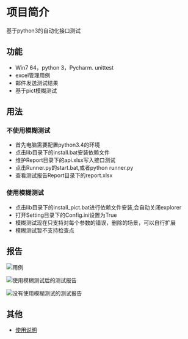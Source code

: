 # 项目简介
基于python3的自动化接口测试

## 功能
* Win7 64，python 3，Pycharm. unittest
* excel管理用例
* 邮件发送测试结果
* 基于pict模糊测试

## 用法
### 不使用模糊测试
* 首先电脑需要配置python3.4的环境
* 点击lib目录下的install.bat安装依赖文件
* 维护Report目录下的api.xlsx写入接口测试
* 点击Runner.py的start.bat,或者python runner.py
* 查看测试报告Report目录下的report.xlsx
### 使用模糊测试
* 点击lib目录下的install_pict.bat进行依赖文件安装,会自动关闭explorer
* 打开Setting目录下的Config.ini设置为True
* 模糊测试现在只支持对每个参数的错误，删除的场景，可以自行扩展
* 模糊测试暂不支持检查点


## 报告

![用例](img/api.jpg "api.jpg")

![使用模糊测试后的测试报告](img/pict.jpg "pict.jpg")

![没有使用模糊测试的测试报告](img/no_pict.jpg "no_pict.jpg")

## 其他

* [使用说明](mark.md)
